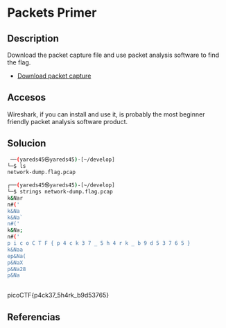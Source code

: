 # Packets Primer

## Description
Download the packet capture file and use packet analysis software to find the flag.

-   [Download packet capture](https://artifacts.picoctf.net/c/200/network-dump.flag.pcap)


## Accesos
Wireshark, if you can install and use it, is probably the most beginner friendly packet analysis software product.

## Solucion

```bash
 ──(yareds45㉿yareds45)-[~/develop]
└─$ ls                            
network-dump.flag.pcap
                                                                                                
┌──(yareds45㉿yareds45)-[~/develop]
└─$ strings network-dump.flag.pcap 
k&Nar
n#('
k&Na
k&Na`
n#('
k&Na;
n#('
p i c o C T F { p 4 c k 3 7 _ 5 h 4 r k _ b 9 d 5 3 7 6 5 }
k&Naa
ep&Na(
p&NaX
p&Na28
p&Na
        
```
picoCTF{p4ck37_5h4rk_b9d53765}


## Referencias